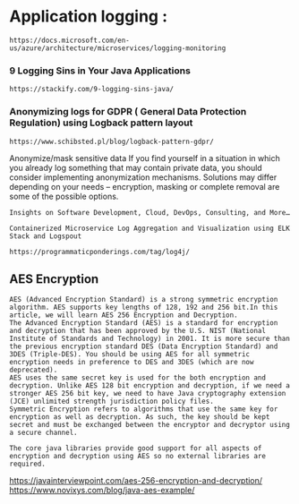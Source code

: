 # Application logging :

    https://docs.microsoft.com/en-us/azure/architecture/microservices/logging-monitoring

### 9 Logging Sins in Your Java Applications
    https://stackify.com/9-logging-sins-java/
 
 
 
### Anonymizing logs for GDPR ( General Data Protection Regulation) using Logback pattern layout
    https://www.schibsted.pl/blog/logback-pattern-gdpr/

  Anonymize/mask sensitive data
  If you find yourself in a situation in which you already log something that may contain private data, you should consider implementing anonymization mechanisms. Solutions may differ depending on your needs – encryption, masking or complete removal are some of the possible options.


    Insights on Software Development, Cloud, DevOps, Consulting, and More…

    Containerized Microservice Log Aggregation and Visualization using ELK Stack and Logspout

    https://programmaticponderings.com/tag/log4j/
 
 
## AES Encryption 

    AES (Advanced Encryption Standard) is a strong symmetric encryption algorithm. AES supports key lengths of 128, 192 and 256 bit.In this article, we will learn AES 256 Encryption and Decryption.
    The Advanced Encryption Standard (AES) is a standard for encryption and decryption that has been approved by the U.S. NIST (National Institute of Standards and Technology) in 2001. It is more secure than the previous encryption standard DES (Data Encryption Standard) and 3DES (Triple-DES). You should be using AES for all symmetric encryption needs in preference to DES and 3DES (which are now deprecated).
    AES uses the same secret key is used for the both encryption and decryption. Unlike AES 128 bit encryption and decryption, if we need a stronger AES 256 bit key, we need to have Java cryptography extension (JCE) unlimited strength jurisdiction policy files.
    Symmetric Encryption refers to algorithms that use the same key for encryption as well as decryption. As such, the key should be kept secret and must be exchanged between the encryptor and decryptor using a secure channel. 

    The core java libraries provide good support for all aspects of encryption and decryption using AES so no external libraries are required.

https://javainterviewpoint.com/aes-256-encryption-and-decryption/
https://www.novixys.com/blog/java-aes-example/
